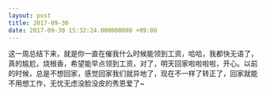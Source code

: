```yaml
---
layout: post
title: 2017-09-30
date: 2017-09-30 15:32:24.000000000 +09:00
---
```


这一周总结下来，就是你一直在催我什么时候能领到工资，哈哈，我都快无语了，真的尴尬，烧根香，希望能早点领到工资，对了，明天回家啦啦啦啦，开心。以前的时候，总是不想回家，感觉回家我们就异地了，现在不一样了转正了，回家就能不用想工作，无忧无虑没脸没皮的秀恩爱了~
